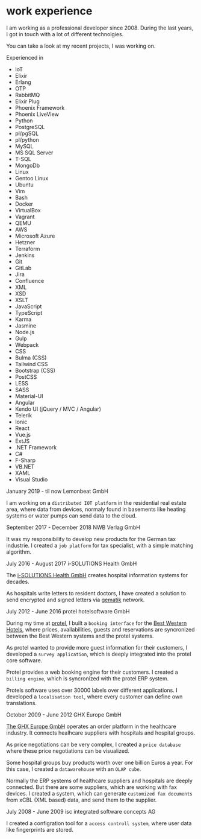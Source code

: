 # work experience

I am working as a professional developer since 2008.
During the last years, I got in touch with a lot of different technolgies.

You can take a look at my recent projects, I was working on.

<!--more-->

Experienced in

- IoT
- Elixir
- Erlang
- OTP
- RabbitMQ
- Elixir Plug
- Phoenix Framework
- Phoenix LiveView
- Python
- PostgreSQL
- pl/pgSQL
- pl/python
- MySQL
- MS SQL Server
- T-SQL
- MongoDb
- Linux
- Gentoo Linux
- Ubuntu
- Vim
- Bash
- Docker
- VirtualBox
- Vagrant
- QEMU
- AWS
- Microsoft Azure
- Hetzner
- Terraform
- Jenkins
- Git
- GitLab
- Jira
- Confluence
- XML
- XSD
- XSLT
- JavaScript
- TypeScript
- Karma
- Jasmine
- Node.js
- Gulp
- Webpack
- CSS
- Bulma (CSS)
- Tailwind CSS
- Bootstrap (CSS)
- PostCSS
- LESS
- SASS
- Material-UI
- Angular
- Kendo UI (jQuery / MVC / Angular)
- Telerik
- Ionic
- React
- Vue.js
- ExtJS
- .NET Framework
- C#
- F-Sharp
- VB.NET
- XAML
- Visual Studio

<!--
experience card:

first line: timespan
second line: company
rest: description

hint: the description will pass a markdown parser
-->

January 2019 - til now
Lemonbeat GmbH

I am working on a `distributed IOT platform` in the residential real estate area,
where data from devices, normaly found in basements like heating systems or water
pumps can send data to the cloud.

September 2017 - December 2018
NWB Verlag GmbH

It was my responsibility to develop new products for the German tax industrie.
I created a `job platform` for tax specialist, with a simple matching algorithm.

July 2016 - August 2017
i-SOLUTIONS Health GmbH

The [i-SOLUTIONS Health GmbH](https://i-solutions.de/) creates hospital information
systems for decades.

As hospitals write letters to resident doctors, I have created a solution to send
encrypted and signed letters via [gematik](https://www.gematik.de/) network.

July 2012 - June 2016
protel hotelsoftware GmbH

During my time at [protel](https://www.protel.net), I built a `booking interface` for the [Best Western Hotels](https://www.bestwestern.com), where prices,
availabilities, guests and reservations are syncronized between the Best Western systems
and the protel systems.

As protel wanted to provide more guest information for their customers, I developed a
`survey application`, which is deeply integrated into the protel core software.

Protel provides a web booking engine for their customers. I created a `billing engine`,
which is syncronized with the protel ERP system.

Protels software uses over 30000 labels over different applications. I developed a
`localisation tool`, where every customer can define own translations.

October 2009 - June 2012
GHX Europe GmbH

[The GHX Europe GmbH](https://www.ghx.com/) operates an order platform in the healthcare industry.
It connects healhcare suppliers with hospitals and hospital groups.

As price negotiations can be very complex, I created a `price database` where these
price negotiations can be visualized.

Some hospital groups buy products worth over one billion Euros a year.
For this case, I created a `datawarehouse` with an `OLAP cube`.

Normally the ERP systems of healthcare suppliers and hospitals are deeply connected.
But there are some suppliers, which are working with fax devices.
I created a system, which can generate `customized fax documents` from xCBL (XML based) data,
and send them to the supplier.

July 2008 - June 2009
isc integrated software concepts AG

I created a configration tool for a `access controll system`, where user data like fingerprints are stored.
